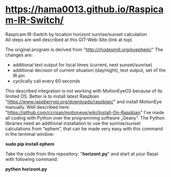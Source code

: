 # https://hama0013.github.io/Raspicam-IR-Switch/
Raspicam IR-Switch by location horizont sunrise/sunset calculation<br>
All steps are well described at this GIT-Web-Site.(link at top)<br>

The original program is derived from "http://rhodesmill.org/pyephem/" The changes are:
- additional text output for local times (current, next sunset/sunrise)
- additional decision of current situation (day/night), text output, set of the IR pin
- cyclically call every 60 seconds

This described integration is not working with MotionEyeOS because of its limited OS. Better is to install latest Raspbian "https://www.raspberrypi.org/downloads/raspbian/" and install MotionEye manually. Well described here: "https://github.com/ccrisan/motioneye/wiki/Install-On-Raspbian"
I‘ve made all coding with Python over the programming software „Geany“. The Python libraries need an additional installation to use the sunrise/sunset calculations from “ephem”, that can be made very easy with this command in the terminal window:

<B>sudo pip install ephem</B>

Take the code from this repository: "<B>horizont.py</B>" and start at your Raspi with following command:

<B>python horizont.py</B>




